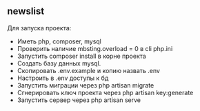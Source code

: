 ## newslist

Для запуска проекта:

- Иметь php, composer, mysql
- Проверить наличие mbsting.overload = 0 в cli php.ini
- Запустить composer install в корне проекта
- Создать базу данных mysql.
- Скопировать .env.example и копию назвать .env
- Настроить в .env доступы к бд
- Запустить миграции через php artisan migrate
- Сгнерировать ключ проекта через php artisan key:generate
- Запустить сервер через php artisan serve
